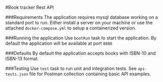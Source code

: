 #Book tracker Rest API


###Requirements
The application requires mysql database working on a standard port to run. Either install a server on your machine or use the attached `docker-compose.yml` to setup a containerized version.

###Running the application
Use `bootRun` task to start the application. By default the application will be available at port `8888`


###Defaults
By default the application accepts books with ISBN-10 and ISBN-13 format.

###Testing
Use `test` task to run unit and integration tests.
See `api-tests.json` file for Postman collection containing basic API examples.
